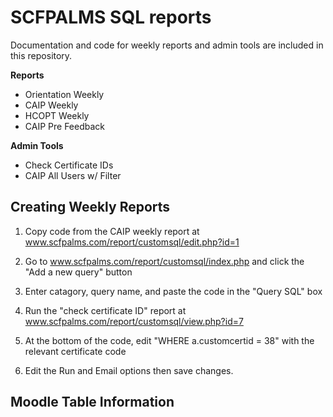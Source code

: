 # SCFPALMS SQL reports
Documentation and code for weekly reports and admin tools are included in this repository.

**Reports**
- Orientation Weekly
- CAIP Weekly
- HCOPT Weekly
- CAIP Pre Feedback 

**Admin Tools**
- Check Certificate IDs
- CAIP All Users w/ Filter

## Creating Weekly Reports
1. Copy code from the CAIP weekly report at www.scfpalms.com/report/customsql/edit.php?id=1
2. Go to www.scfpalms.com/report/customsql/index.php and click the "Add a new query" button
3. Enter catagory, query name, and paste the code in the "Query SQL" box

4. Run the "check certificate ID" report at www.scfpalms.com/report/customsql/view.php?id=7
5. At the bottom of the code, edit "WHERE a.customcertid = 38" with the relevant certificate code
6. Edit the Run and Email options then save changes.

## Moodle Table Information
